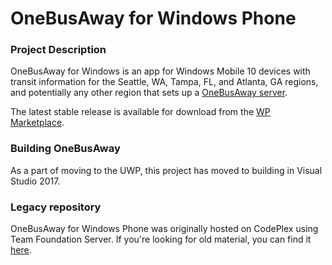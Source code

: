 OneBusAway for Windows Phone
========================

### Project Description
OneBusAway for Windows is an app for Windows Mobile 10 devices with transit information for the Seattle, WA, Tampa, FL, and Atlanta, GA regions, and potentially any other region that sets up a [OneBusAway server](http://onebusaway.org/).

The latest stable release is available for download from the [WP Marketplace](http://www.windowsphone.com/en-us/store/app/onebusaway/30dcbcc4-e3d0-df11-9eae-00237de2db9e?type=phoneapp&id=30dcbcc4-e3d0-df11-9eae-00237de2db9e&source=onebusawaysite).

### Building OneBusAway

As a part of moving to the UWP, this project has moved to building in Visual Studio 2017.


### Legacy repository

OneBusAway for Windows Phone was originally hosted on CodePlex using Team Foundation Server.  If you're looking for old material, you can find it [here](https://onebusawaywp7.codeplex.com/).
